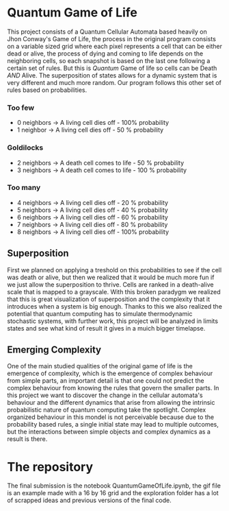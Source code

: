 # Quantum Game of Life

This project consists of a Quantum Cellular Automata based heavily on Jhon Conway's Game of Life, the process in the original program consists on a variable sized grid where each pixel represents a cell that can be either dead or alive, the process of dying and coming to life depends on the neighboring cells, so each snapshot is based on the last one following a certain set of rules. But this is _Quantum_ Game of life so cells can be Death *AND* Alive. The superposition of states allows for a dynamic system that is very different and much more random. Our program follows this other set of rules based on probabilities.

### Too few
- 0 neighbors   ->  A living cell dies off     - 100% probability
- 1 neighbor    ->  A living cell dies off     - 50 % probability

### Goldilocks
- 2 neighbors   ->  A death cell comes to life - 50 % probability
- 3 neighbors   ->  A death cell comes to life - 100 % probability

### Too many
- 4 neighbors   ->  A living cell dies off     - 20 % probability
- 5 neighbors   ->  A living cell dies off     - 40 % probability
- 6 neighbors   ->  A living cell dies off     - 60 % probability
- 7 neighbors   ->  A living cell dies off     - 80 % probability
- 8 neighbors   ->  A living cell dies off     - 100% probability

## Superposition
First we planned on applying a treshold on this probabilities to see if the cell was death or alive, but then we realized that it would be much more fun if we just allow the superposition to thrive. Cells are ranked in a death-alive scale that is mapped to a grayscale. With this broken paradygm we realized that this is great visualization of superposition and the complexity that it introduces when a system is big enough. Thanks to this we also realized the potential that quantum computing has to simulate thermodynamic stochastic systems, with further work, this project will be analyzed in limits states and see what kind of result it gives in a muich bigger timelapse.

## Emerging Complexity

One of the main studied qualities of the original game of life is the emergence of complexity, which is the emergence of complex behaviour from simple parts, an important detail is that one could not predict the complex behaviour from knowing the rules that govern the smaller parts.
In this project we want to discover the change in the cellular automata's behaviour and the different dynamics that arise from allowing the intrinsic probabilistic nature of quantum computing take the spotlight. Complex organized behaviour in this mondel is not perceivable because due to the probability based rules, a single initial state may lead to multiple outcomes, but the interactions between simple objects and complex dynamics as a result is there.

# The repository

The final submission is the notebook QuantumGameOfLife.ipynb, the gif file is an example made with a 16 by 16 grid and the exploration folder has a lot of scrapped ideas and previous versions of the final code.
